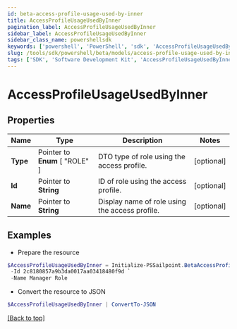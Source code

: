 ```yaml
---
id: beta-access-profile-usage-used-by-inner
title: AccessProfileUsageUsedByInner
pagination_label: AccessProfileUsageUsedByInner
sidebar_label: AccessProfileUsageUsedByInner
sidebar_class_name: powershellsdk
keywords: ['powershell', 'PowerShell', 'sdk', 'AccessProfileUsageUsedByInner', 'BetaAccessProfileUsageUsedByInner'] 
slug: /tools/sdk/powershell/beta/models/access-profile-usage-used-by-inner
tags: ['SDK', 'Software Development Kit', 'AccessProfileUsageUsedByInner', 'BetaAccessProfileUsageUsedByInner']
---
```



# AccessProfileUsageUsedByInner

## Properties

Name | Type | Description | Notes
------------ | ------------- | ------------- | -------------
**Type** |  Pointer to  **Enum** [  "ROLE" ] | DTO type of role using the access profile. | [optional] 
**Id** |  Pointer to **String** | ID of role using the access profile. | [optional] 
**Name** |  Pointer to **String** | Display name of role using the access profile. | [optional] 

## Examples

- Prepare the resource
```powershell
$AccessProfileUsageUsedByInner = Initialize-PSSailpoint.BetaAccessProfileUsageUsedByInner  -Type ROLE `
 -Id 2c8180857a9b3da0017aa03418480f9d `
 -Name Manager Role
```

- Convert the resource to JSON
```powershell
$AccessProfileUsageUsedByInner | ConvertTo-JSON
```


[[Back to top]](#) 

